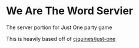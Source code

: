 # We Are The Word Servier
The server portion for Just One party game

This is heavily based off of [cjquines/just-one](https://github.com/cjquines/just-one)
